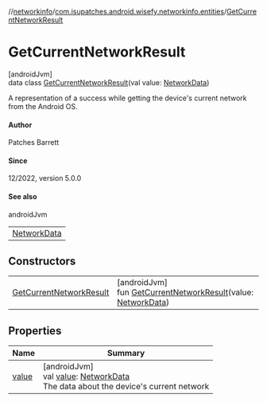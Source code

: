 //[networkinfo](../../../index.md)/[com.isupatches.android.wisefy.networkinfo.entities](../index.md)/[GetCurrentNetworkResult](index.md)

# GetCurrentNetworkResult

[androidJvm]\
data class [GetCurrentNetworkResult](index.md)(val value: [NetworkData](../-network-data/index.md))

A representation of a success while getting the device's current network from the Android OS.

#### Author

Patches Barrett

#### Since

12/2022, version 5.0.0

#### See also

androidJvm

| |
|---|
| [NetworkData](../-network-data/index.md) |

## Constructors

| | |
|---|---|
| [GetCurrentNetworkResult](-get-current-network-result.md) | [androidJvm]<br>fun [GetCurrentNetworkResult](-get-current-network-result.md)(value: [NetworkData](../-network-data/index.md)) |

## Properties

| Name | Summary |
|---|---|
| [value](value.md) | [androidJvm]<br>val [value](value.md): [NetworkData](../-network-data/index.md)<br>The data about the device's current network |
